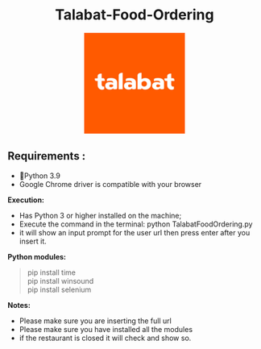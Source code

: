<h1 align="center"> Talabat-Food-Ordering </h1> 
<p align="center">
  <img src="https://github.com/Osama-NJ/Talabat-Food-Ordering/blob/main/Talabat%20food%20ordering/Photo/Talabat.jpg" width="200" height="200" />
</p>

## Requirements :
* 🐍Python  3.9
* Google Chrome driver is compatible with your browser

<strong>Execution:</strong>
* Has Python 3 or higher installed on the machine;
* Execute the command in the terminal: python TalabatFoodOrdering.py
* it will show an input prompt for the user url then press enter after you insert it.


<strong>Python modules: </strong>
 > pip install time </br>
 > pip install winsound </br>
 > pip install selenium</br>


<strong>Notes: </strong>
* Please make sure you are inserting the full url
* Please make sure you have installed all the modules
* if the restaurant is closed it will check and show so.




